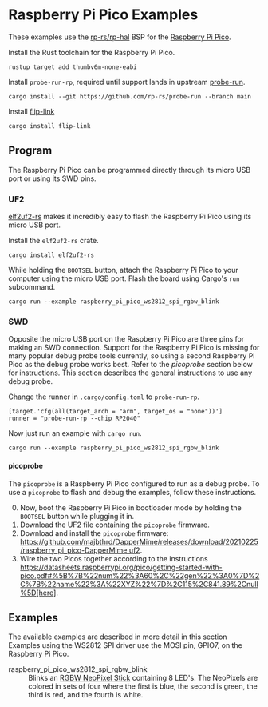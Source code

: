 # Raspberry Pi Pico Examples

These examples use the [rp-rs/rp-hal](https://github.com/rp-rs/rp-hal) BSP for the [Raspberry Pi Pico](https://www.raspberrypi.org/products/raspberry-pi-pico/).

Install the Rust toolchain for the Raspberry Pi Pico.

    rustup target add thumbv6m-none-eabi

Install `probe-run-rp`, required until support lands in upstream [probe-run](https://github.com/knurling-rs/probe-run).

    cargo install --git https://github.com/rp-rs/probe-run --branch main

Install [flip-link](https://github.com/knurling-rs/flip-link)

    cargo install flip-link

## Program

The Raspberry Pi Pico can be programmed directly through its micro USB port or using its SWD pins.

### UF2

[elf2uf2-rs](https://github.com/JoNil/elf2uf2-rs) makes it incredibly easy to flash the Raspberry Pi Pico using its micro USB port.

Install the `elf2uf2-rs` crate.

    cargo install elf2uf2-rs

While holding the `BOOTSEL` button, attach the Raspberry Pi Pico to your computer using the micro USB port.
Flash the board using Cargo's `run` subcommand.

    cargo run --example raspberry_pi_pico_ws2812_spi_rgbw_blink

### SWD

Opposite the micro USB port on the Raspberry Pi Pico are three pins for making an SWD connection.
Support for the Raspberry Pi Pico is missing for many popular debug probe tools currently, so using a second Raspberry Pi Pico as the debug probe works best.
Refer to the _picoprobe_ section below for instructions.
This section describes the general instructions to use any debug probe.

Change the runner in `.cargo/config.toml` to `probe-run-rp`.

    [target.'cfg(all(target_arch = "arm", target_os = "none"))']
    runner = "probe-run-rp --chip RP2040"

Now just run an example with `cargo run`.

    cargo run --example raspberry_pi_pico_ws2812_spi_rgbw_blink

#### picoprobe

The `picoprobe` is a Raspberry Pi Pico configured to run as a debug probe.
To use a `picoprobe` to flash and debug the examples, follow these instructions.

0. Now, boot the Raspberry Pi Pico in bootloader mode by holding the `BOOTSEL` button while plugging it in.
0. Download the UF2 file containing the `picoprobe` firmware.
0. Download and install the `picoprobe` firmware: https://github.com/majbthrd/DapperMime/releases/download/20210225/raspberry_pi_pico-DapperMime.uf2.
0. Wire the two Picos together according to the instructions https://datasheets.raspberrypi.org/pico/getting-started-with-pico.pdf#%5B%7B%22num%22%3A60%2C%22gen%22%3A0%7D%2C%7B%22name%22%3A%22XYZ%22%7D%2C115%2C841.89%2Cnull%5D[here].

## Examples

The available examples are described in more detail in this section
Examples using the WS2812 SPI driver use the MOSI pin, GPIO7, on the Raspberry Pi Pico.

<dl>
<dt>raspberry_pi_pico_ws2812_spi_rgbw_blink</dt>
<dd>Blinks an <a href="https://www.adafruit.com/product/2867">RGBW NeoPixel Stick</a> containing 8 LED's. The NeoPixels are colored in sets of four where the first is blue, the second is green, the third is red, and the fourth is white.</dd>
</dl>
